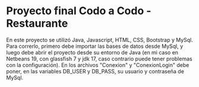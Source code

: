 # Proyecto final Codo a Codo - Restaurante

En este proyecto se utilizó Java, Javascript, HTML, CSS, Bootstrap y MySql.
Para correrlo, primero debe importar las bases de datos desde MySql, y luego debe abrir el proyecto desde su entorno de Java (en mi caso en Netbeans 19, con glassfish 7 y jdk 17, caso contrario puede tener problemas con la configuración). En los archivos "Conexion" y "ConexionLogin" debe poner, en las variables DB_USER y DB_PASS, su usuario y contraseña de MySql.
